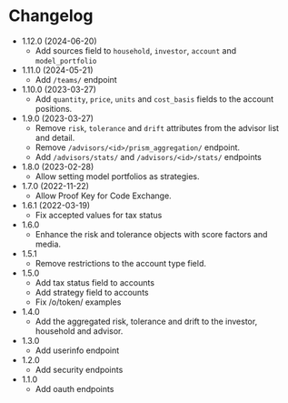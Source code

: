 # Changelog

- 1.12.0 (2024-06-20)
  - Add sources field to `household`, `investor`, `account` and `model_portfolio`
- 1.11.0 (2024-05-21)
  - Add `/teams/` endpoint
- 1.10.0 (2023-03-27)
  - Add `quantity`, `price`, `units` and `cost_basis` fields to the account positions.
- 1.9.0 (2023-03-27)
  - Remove `risk`, `tolerance` and `drift` attributes from the advisor list and detail.
  - Remove `/advisors/<id>/prism_aggregation/` endpoint.
  - Add `/advisors/stats/` and `/advisors/<id>/stats/` endpoints
- 1.8.0 (2023-02-28)
  - Allow setting model portfolios as strategies.
- 1.7.0 (2022-11-22)
  - Allow Proof Key for Code Exchange.
- 1.6.1 (2022-03-19)
  - Fix accepted values for tax status
- 1.6.0
  - Enhance the risk and tolerance objects with score factors and media.
- 1.5.1
  - Remove restrictions to the account type field.
- 1.5.0
  - Add tax status field to accounts
  - Add strategy field to accounts
  - Fix /o/token/ examples
- 1.4.0
  - Add the aggregated risk, tolerance and drift to the investor, household and advisor.
- 1.3.0
  - Add userinfo endpoint
- 1.2.0
  - Add security endpoints
- 1.1.0
  - Add oauth endpoints
